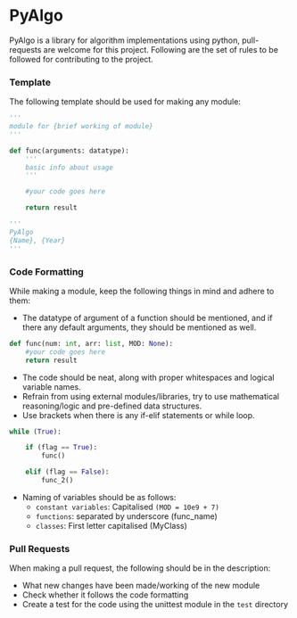 # PyAlgo

PyAlgo is a library for algorithm implementations using python, pull-requests are welcome for this project. Following are the set of rules to be followed for contributing to the project.

### Template

The following template should be used for making any module:

```python
'''
module for {brief working of module}
'''

def func(arguments: datatype):
    '''
    basic info about usage
    '''

    #your code goes here

    return result

'''
PyAlgo
{Name}, {Year}
'''
```

### Code Formatting

While making a module, keep the following things in mind and adhere to them:

- The datatype of argument of a function should be mentioned, and if there any default arguments, they should be mentioned as well.

```python
def func(num: int, arr: list, MOD: None):
    #your code goes here
    return result
```

- The code should be neat, along with proper whitespaces and logical variable names.
- Refrain from using external modules/libraries, try to use mathematical reasoning/logic and pre-defined data structures.
- Use brackets when there is any if-elif statements or while loop.

```python
while (True):

    if (flag == True):
        func()

    elif (flag == False):
        func_2()
```

- Naming of variables should be as follows:
  - `constant variables`: Capitalised ```(MOD = 10e9 + 7)```
  - `functions`: separated by underscore (func_name)
  - `classes`: First letter capitalised (MyClass)

### Pull Requests

When making a pull request, the following should be in the description:

- What new changes have been made/working of the new module
- Check whether it follows the code formatting
- Create a test for the code using the unittest module in the `test` directory
